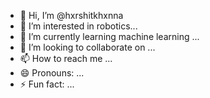 - 👋 Hi, I’m @hxrshitkhxnna
- 👀 I’m interested in robotics...
- 🌱 I’m currently learning machine learning ...
- 💞️ I’m looking to collaborate on ...
- 📫 How to reach me ...
- 😄 Pronouns: ...
- ⚡ Fun fact: ...

<!---
hxrshitkhxnna/hxrshitkhxnna is a ✨ special ✨ repository because its `README.md` (this file) appears on your GitHub profile.
You can click the Preview link to take a look at your changes.
--->
